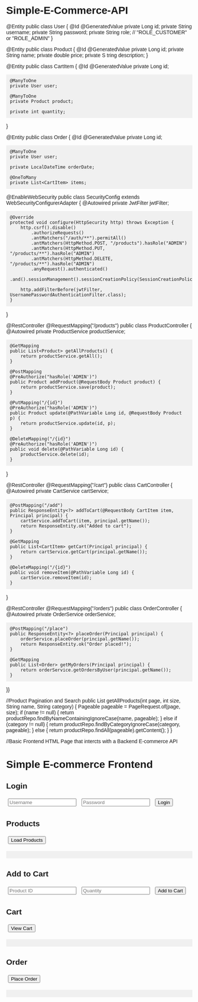 # Simple-E-Commerce-API
@Entity
public class User {
    @Id @GeneratedValue
    private Long id;
    private String username;
    private String password;
    private String role; // "ROLE_CUSTOMER" or "ROLE_ADMIN"
}



@Entity
public class Product {
    @Id @GeneratedValue
    private Long id;
    private String name;
    private double price;
    private S tring description;
}



@Entity
public class CartItem {
    @Id @GeneratedValue
    private Long id;

    @ManyToOne
    private User user;

    @ManyToOne
    private Product product;

    private int quantity;
}



@Entity
public class Order {
    @Id @GeneratedValue
    private Long id;

    @ManyToOne
    private User user;

    private LocalDateTime orderDate;

    @OneToMany
    private List<CartItem> items;





@EnableWebSecurity
public class SecurityConfig extends WebSecurityConfigurerAdapter {
    @Autowired private JwtFilter jwtFilter;

    @Override
    protected void configure(HttpSecurity http) throws Exception {
        http.csrf().disable()
            .authorizeRequests()
            .antMatchers("/auth/**").permitAll()
            .antMatchers(HttpMethod.POST, "/products").hasRole("ADMIN")
            .antMatchers(HttpMethod.PUT, "/products/**").hasRole("ADMIN")
            .antMatchers(HttpMethod.DELETE, "/products/**").hasRole("ADMIN")
            .anyRequest().authenticated()
            .and().sessionManagement().sessionCreationPolicy(SessionCreationPolicy.STATELESS);

        http.addFilterBefore(jwtFilter, UsernamePasswordAuthenticationFilter.class);
    }
}









@RestController
@RequestMapping("/products")
public class ProductController {
    @Autowired private ProductService productService;

    @GetMapping
    public List<Product> getAllProducts() {
        return productService.getAll();
    }

    @PostMapping
    @PreAuthorize("hasRole('ADMIN')")
    public Product addProduct(@RequestBody Product product) {
        return productService.save(product);
    }

    @PutMapping("/{id}")
    @PreAuthorize("hasRole('ADMIN')")
    public Product update(@PathVariable Long id, @RequestBody Product p) {
        return productService.update(id, p);
    }

    @DeleteMapping("/{id}")
    @PreAuthorize("hasRole('ADMIN')")
    public void delete(@PathVariable Long id) {
        productService.delete(id);
    }
}






@RestController
@RequestMapping("/cart")
public class CartController {
    @Autowired private CartService cartService;

    @PostMapping("/add")
    public ResponseEntity<?> addToCart(@RequestBody CartItem item, Principal principal) {
        cartService.addToCart(item, principal.getName());
        return ResponseEntity.ok("Added to cart");
    }

    @GetMapping
    public List<CartItem> getCart(Principal principal) {
        return cartService.getCart(principal.getName());
    }

    @DeleteMapping("/{id}")
    public void removeItem(@PathVariable Long id) {
        cartService.removeItem(id);
    }
}






@RestController
@RequestMapping("/orders")
public class OrderController {
    @Autowired private OrderService orderService;

    @PostMapping("/place")
    public ResponseEntity<?> placeOrder(Principal principal) {
        orderService.placeOrder(principal.getName());
        return ResponseEntity.ok("Order placed!");
    }

    @GetMapping
    public List<Order> getMyOrders(Principal principal) {
        return orderService.getOrdersByUser(principal.getName());
    }
}}

//Product Pagination and Search
public List<Product> getAllProducts(int page, int size, String name, String category) {
    Pageable pageable = PageRequest.of(page, size);
    if (name != null) {
        return productRepo.findByNameContainingIgnoreCase(name, pageable);
    } else if (category != null) {
        return productRepo.findByCategoryIgnoreCase(category, pageable);
    } else {
        return productRepo.findAll(pageable).getContent();
    }
}

//Basic Frontend HTML Page that intercts with a Backend E-commerce API 
<!DOCTYPE html>
<html lang="en">
<head>
  <meta charset="UTF-8">
  <title>E-commerce Frontend</title>
  <style>
    body { font-family: Arial; padding: 20px; }
    button, input { margin: 5px; }
    .section { margin-bottom: 30px; }
    pre { background: #f0f0f0; padding: 10px; }
  </style>
</head>
<body>

  <h1>Simple E-commerce Frontend</h1>

  <!-- Login -->
  <div class="section">
    <h2>Login</h2>
    <input type="text" id="username" placeholder="Username">
    <input type="password" id="password" placeholder="Password">
    <button onclick="login()">Login</button>
  </div>

  <!-- Product List -->
  <div class="section">
    <h2>Products</h2>
    <button onclick="fetchProducts()">Load Products</button>
    <pre id="products"></pre>
  </div>

  <!-- Add to Cart -->
  <div class="section">
    <h2>Add to Cart</h2>
    <input type="text" id="productId" placeholder="Product ID">
    <input type="number" id="quantity" placeholder="Quantity">
    <button onclick="addToCart()">Add to Cart</button>
  </div>

  <!-- View Cart -->
  <div class="section">
    <h2>Cart</h2>
    <button onclick="viewCart()">View Cart</button>
    <pre id="cart"></pre>
  </div>

  <!-- Place Order -->
  <div class="section">
    <h2>Order</h2>
    <button onclick="placeOrder()">Place Order</button>
    <pre id="orderResponse"></pre>
  </div>

  <script>
    let token = '';

    async function login() {
      const res = await fetch('http://localhost:8080/api/auth/login', {
        method: 'POST',
        headers: {'Content-Type': 'application/json'},
        body: JSON.stringify({
          username: document.getElementById('username').value,
          password: document.getElementById('password').value
        })
      });
      const data = await res.json();
      if (data.token) {
        token = data.token;
        alert('Login successful!');
      } else {
        alert('Login failed');
      }
    }

    async function fetchProducts() {
      const res = await fetch('http://localhost:8080/api/products');
      const data = await res.json();
      document.getElementById('products').textContent = JSON.stringify(data, null, 2);
    }

    async function addToCart() {
      const res = await fetch('http://localhost:8080/api/cart/add', {
        method: 'POST',
        headers: {
          'Content-Type': 'application/json',
          'Authorization': 'Bearer ' + token
        },
        body: JSON.stringify({
          productId: document.getElementById('productId').value,
          quantity: parseInt(document.getElementById('quantity').value)
        })
      });
      const data = await res.json();
      alert('Item added to cart');
    }

    async function viewCart() {
      const res = await fetch('http://localhost:8080/api/cart', {
        headers: { 'Authorization': 'Bearer ' + token }
      });
      const data = await res.json();
      document.getElementById('cart').textContent = JSON.stringify(data, null, 2);
    }

    async function placeOrder() {
      const res = await fetch('http://localhost:8080/api/orders', {
        method: 'POST',
        headers: { 'Authorization': 'Bearer ' + token }
      });
      const data = await res.json();
      document.getElementById('orderResponse').textContent = JSON.stringify(data, null, 2);
    }
  </script>

</body>
</html>




